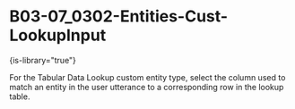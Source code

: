 # B03-07_0302-Entities-Cust-LookupInput

{is-library="true"}

<snippet id="B03-07_0302-Entities-Cust-LookupInput_snippet">



For the Tabular Data Lookup custom entity type, select the column used to match an entity in the user utterance to a corresponding row in the lookup table.


</snippet>